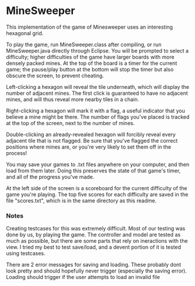 # MineSweeper

This implementation of the game of Minesweeper uses an interesting hexagonal grid.

To play the game, run MineSweeper.class after compiling, or run MineSweeper.java directly through Eclipse.
You will be prompted to select a difficulty; higher difficulties of the game have larger boards with more densely packed mines.
At the top of the board is a timer for the current game; the pause/play button at the bottom will stop the timer but also obscure the screen, to prevent cheating.

Left-clicking a hexagon will reveal the tile underneath, which will display the number of adjacent mines.
The first click is guaranteed to have no adjacent mines, and will thus reveal more nearby tiles in a chain.

Right-clicking a hexagon will mark it with a flag, a useful indicator that you believe a mine might be there.
The number of flags you've placed is tracked at the top of the screen, next to the number of mines.

Double-clicking an already-revealed hexagon will forcibly reveal every adjacent tile that is not flagged.
Be sure that you've flagged the correct positions where mines are, or you're very likely to set them off in the process!

You may save your games to .txt files anywhere on your computer, and then load from them later.
Doing this preserves the state of that game's timer, and all of the progress you've made.

At the left side of the screen is a scoreboard for the current difficulty of the game you're playing.
The top five scores for each difficulty are saved in the file "scores.txt", which is in the same directory as this readme.

### Notes

Creating testcases for this was extremely difficult.
Most of our testing was done by us, by playing the game. 
The controller and model are tested as much as possible, but there are some parts that rely on ineractions with the view. 
I tried my best to test save/load, and a devent portion of it is tested using testcases. 

There are 2 error messages for saving and loading. These probably dont look pretty and should hopefully never trigger (especially the saving error). 
Loading should trigger if the user attempts to load an invalid file